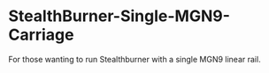 # StealthBurner-Single-MGN9-Carriage
For those wanting to run Stealthburner with a single MGN9 linear rail.
